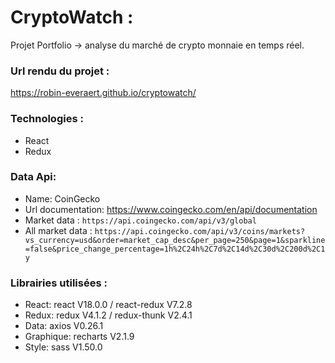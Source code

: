 # CryptoWatch :
Projet Portfolio -> analyse du marché de crypto monnaie en temps réel.

### Url rendu du projet :
https://robin-everaert.github.io/cryptowatch/

### Technologies :
* React 
* Redux

### Data Api:
* Name: CoinGecko
* Url documentation: https://www.coingecko.com/en/api/documentation
* Market data : `https://api.coingecko.com/api/v3/global`
* All market data : `https://api.coingecko.com/api/v3/coins/markets?vs_currency=usd&order=market_cap_desc&per_page=250&page=1&sparkline=false&price_change_percentage=1h%2C24h%2C7d%2C14d%2C30d%2C200d%2C1y`

### Librairies utilisées :
* React: react V18.0.0 / react-redux V7.2.8 
* Redux: redux V4.1.2 / redux-thunk V2.4.1
* Data: axios V0.26.1
* Graphique: recharts V2.1.9
* Style: sass V1.50.0
